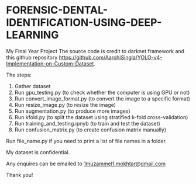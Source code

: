 # FORENSIC-DENTAL-IDENTIFICATION-USING-DEEP-LEARNING
My Final Year Project 
The source code is credit to darknet framework and this github repository https://github.com/AarohiSingla/YOLO-v4-Implementation-on-Custom-Dataset.

The steps:
1) Gather dataset
2) Run gpu_testing.py (to check whether the computer is using GPU or not)
3) Run convert_image_format.py (to convert the image to a specific format)
4) Run resize_image.py (to resize the image)
5) Run augmentation.py (to produce more images)
6) Run kfold.py (to split the dataset using stratified k-fold cross-validation)
7) Run training_and_testing.ipnyb (to train and test the dataset)
8) Run confusion_matrix.py (to create confusion matrix manually)

Run file_name.py if you need to print a list of file names in a folder.

My dataset is confidential.

Any enquires can be emailed to 1muzammel1.mokhtar@gmail.com

Thank you!
